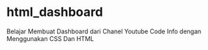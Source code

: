 # html_dashboard
Belajar Membuat Dashboard dari Chanel Youtube Code Info dengan Menggunakan CSS Dan HTML
